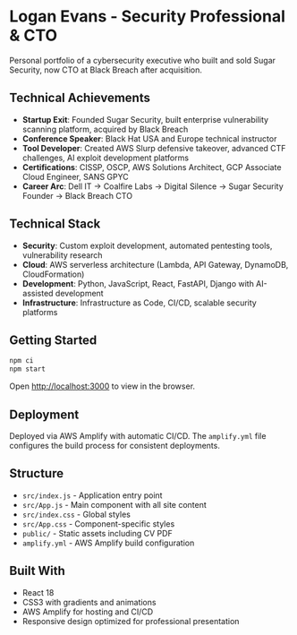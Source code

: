 # Logan Evans - Security Professional & CTO

Personal portfolio of a cybersecurity executive who built and sold Sugar Security, now CTO at Black Breach after acquisition.

## Technical Achievements

- **Startup Exit**: Founded Sugar Security, built enterprise vulnerability scanning platform, acquired by Black Breach
- **Conference Speaker**: Black Hat USA and Europe technical instructor
- **Tool Developer**: Created AWS Slurp defensive takeover, advanced CTF challenges, AI exploit development platforms
- **Certifications**: CISSP, OSCP, AWS Solutions Architect, GCP Associate Cloud Engineer, SANS GPYC
- **Career Arc**: Dell IT → Coalfire Labs → Digital Silence → Sugar Security Founder → Black Breach CTO

## Technical Stack

- **Security**: Custom exploit development, automated pentesting tools, vulnerability research
- **Cloud**: AWS serverless architecture (Lambda, API Gateway, DynamoDB, CloudFormation)  
- **Development**: Python, JavaScript, React, FastAPI, Django with AI-assisted development
- **Infrastructure**: Infrastructure as Code, CI/CD, scalable security platforms

## Getting Started

```bash
npm ci
npm start
```

Open [http://localhost:3000](http://localhost:3000) to view in the browser.

## Deployment

Deployed via AWS Amplify with automatic CI/CD. The `amplify.yml` file configures the build process for consistent deployments.

## Structure

- `src/index.js` - Application entry point
- `src/App.js` - Main component with all site content
- `src/index.css` - Global styles
- `src/App.css` - Component-specific styles
- `public/` - Static assets including CV PDF
- `amplify.yml` - AWS Amplify build configuration

## Built With

- React 18
- CSS3 with gradients and animations
- AWS Amplify for hosting and CI/CD
- Responsive design optimized for professional presentation